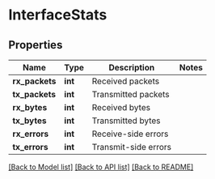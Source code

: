 # InterfaceStats

## Properties
Name | Type | Description | Notes
------------ | ------------- | ------------- | -------------
**rx_packets** | **int** | Received packets | 
**tx_packets** | **int** | Transmitted packets | 
**rx_bytes** | **int** | Received bytes | 
**tx_bytes** | **int** | Transmitted bytes | 
**rx_errors** | **int** | Receive-side errors | 
**tx_errors** | **int** | Transmit-side errors | 

[[Back to Model list]](../README.md#documentation-for-models) [[Back to API list]](../README.md#documentation-for-api-endpoints) [[Back to README]](../README.md)


